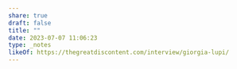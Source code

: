 ```yaml
---
share: true
draft: false
title: ""
date: 2023-07-07 11:06:23
type: _notes
likeOf: https://thegreatdiscontent.com/interview/giorgia-lupi/
---
```


